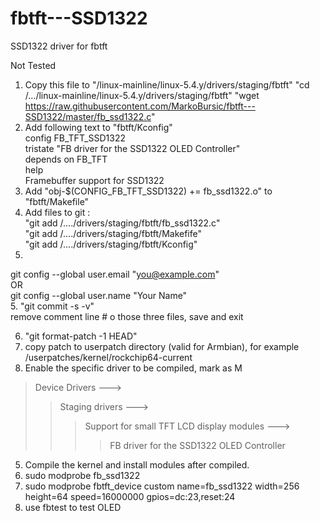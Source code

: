 # fbtft---SSD1322
SSD1322 driver for fbtft
 
 Not Tested 
 
1. Copy this file to "/linux-mainline/linux-5.4.y/drivers/staging/fbtft"
     "cd /.../linux-mainline/linux-5.4.y/drivers/staging/fbtft"
     "wget https://raw.githubusercontent.com/MarkoBursic/fbtft---SSD1322/master/fb_ssd1322.c"
2. Add following text to "fbtft/Kconfig"</br>
      config FB_TFT_SSD1322</br>
        tristate "FB driver for the SSD1322 OLED Controller"</br>
        depends on FB_TFT</br>
        help</br>
          Framebuffer support for SSD1322</br>
3. Add "obj-$(CONFIG_FB_TFT_SSD1322)     += fb_ssd1322.o" to "fbtft/Makefile"
4. Add files to git : </br>
     "git add /..../drivers/staging/fbtft/fb_ssd1322.c"</br>
     "git add /..../drivers/staging/fbtft/Makefife"</br>
     "git add /..../drivers/staging/fbtft/Kconfig"</br>
5. </br>
  git config --global user.email "you@example.com"</br>
        OR</br>
  git config --global user.name "Your Name"</br>
5. "git commit -s -v"</br>
remove comment line # o those three files, save and exit

6. "git format-patch -1 HEAD"
7. copy patch to userpatch directory (valid for Armbian), for example /userpatches/kernel/rockchip64-current
4. Enable the specific driver to be compiled, mark as M</br>
>Device Drivers ---></br>
>>Staging drivers ---></br>
>>>Support for small TFT LCD display modules ---></br>
>>>>FB driver for the SSD1322 OLED Controller</br>
5. Compile the kernel and install modules after compiled.
6. sudo modprobe fb_ssd1322
7. sudo modprobe fbtft_device custom name=fb_ssd1322 width=256 height=64 speed=16000000 gpios=dc:23,reset:24
8. use fbtest to test OLED
